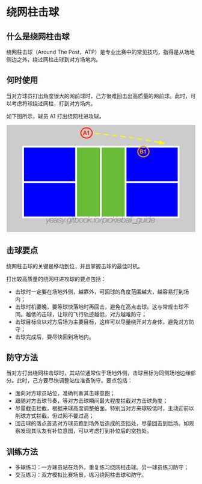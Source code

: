 # 绕网柱击球

## 什么是绕网柱击球

绕网柱击球（Around The Post，ATP）是专业比赛中的常见技巧，指得是从场地侧边之外，绕过网柱击球到对方场地内。

## 何时使用

当对方球员打出角度很大的网前球时，己方很难回击出高质量的网前球。此时，可以考虑将球绕过网柱，打到对方场内。

如下图所示，球员 A1 打出绕网柱进攻球。

![绕网柱进攻](_images/atp.png)

## 击球要点

绕网柱击球的关键是移动到位，并且掌握击球的最佳时机。

打出较高质量的绕网柱进攻球的要点包括：

* 击球时一定要在场地外侧，越靠外，可回球的角度范围越大，越容易打到场内；
* 击球时机要晚，要等球快落地时再回击，避免在高点击球。这与常规击球不同。越低的击球，让球的飞行轨迹越低，对方越难防守；
* 击球目标应以对方后场为主要目标，这样可以尽量绕开对方身体，避免对方防守；
* 击球完成后，要尽快回到场地内。

## 防守方法

当对方打出绕网柱击球时，其站位通常位于场地外侧，击球目标为同侧场地边缘部分。此时，己方要尽快调整站位准备防守。要点包括：

* 面向对方球员站位，准确判断其击球意图；
* 跟随对方击球节奏，等对方击球瞬间最大程度拦截对方击球角度；
* 尽量截击拦截，根据来球高度调整拍面。特别当对方来球较低时，主动迎前以削球方式拦截，但过网不要过高；
* 回击球的落点首选对方球员跑到场外后造成的空挡处，尽量回击到后场。如观察发现其队友有补位意图，可以考虑打到补位后的空挡处。

## 训练方法

* 多球练习：一方球员站在场外，重复练习绕网柱击球。另一球员练习防守；
* 交互练习：双方模拟比赛场景，练习绕网柱击球和防守。
